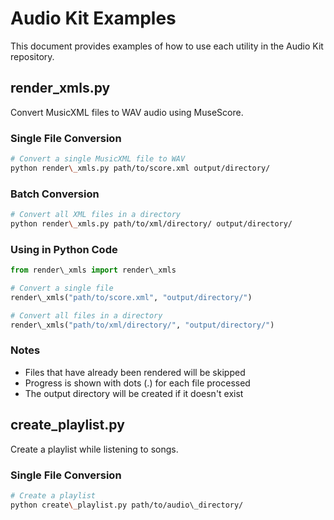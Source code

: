# Audio Kit Examples

This document provides examples of how to use each utility in the Audio Kit repository.

## render_xmls.py

Convert MusicXML files to WAV audio using MuseScore.

### Single File Conversion

```bash
# Convert a single MusicXML file to WAV
python render\_xmls.py path/to/score.xml output/directory/
```

### Batch Conversion

```bash
# Convert all XML files in a directory
python render\_xmls.py path/to/xml/directory/ output/directory/
```

### Using in Python Code

```python
from render\_xmls import render\_xmls

# Convert a single file
render\_xmls("path/to/score.xml", "output/directory/")

# Convert all files in a directory
render\_xmls("path/to/xml/directory/", "output/directory/")
```

### Notes

- Files that have already been rendered will be skipped
- Progress is shown with dots (.) for each file processed
- The output directory will be created if it doesn't exist

## create_playlist.py

Create a playlist while listening to songs.

### Single File Conversion

```bash
# Create a playlist
python create\_playlist.py path/to/audio\_directory/
```